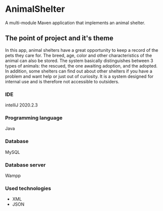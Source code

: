 # AnimalShelter
A multi-module Maven application that implements an animal shelter.

## The point of project and it's theme
In this app, animal shelters have a great opportunity to keep a record of the pets they care for. The breed, age, color and other characteristics of the animal can also be stored. The system basically distinguishes between 3 types of animals: the rescued, the one awaiting adoption, and the adopted. In addition, some shelters can find out about other shelters if you have a problem and want help or just out of curiosity. It is a system designed for internal use and is therefore not accessible to outsiders.

### IDE
intelliJ 2020.2.3

### Programming language
Java

### Database
MySQL

### Database server
Wampp

### Used technologies
- XML
- JSON


